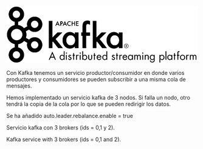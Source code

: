 ![alt text](https://github.com/Kartonatic/tfm/blob/master/Kafka/logo.png "Logo de kafka")

Con Kafka tenemos un servicio productor/consumidor en donde varios productores y consumidores se pueden subscribir a una misma cola de mensajes.

Hemos implementado un servicio kafka de 3 nodos. Si falla un nodo, otro tendrá la copia de la cola por lo que se pueden redirigir los datos.

Se ha añadido auto.leader.rebalance.enable = true

Servicio kafka con 3 brokers (ids = 0,1 y 2).

Kafka service with 3 brokers (ids = 0,1 and 2).

 
